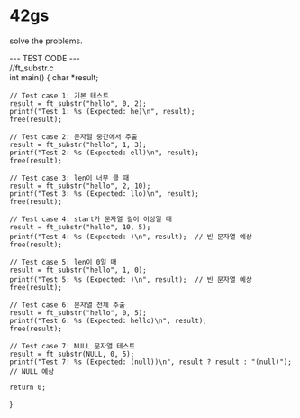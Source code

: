# 42gs
solve the problems.

--- TEST CODE ---<br>
//ft_substr.c<br>
int main() {
    char *result;

    // Test case 1: 기본 테스트
    result = ft_substr("hello", 0, 2);
    printf("Test 1: %s (Expected: he)\n", result);
    free(result);

    // Test case 2: 문자열 중간에서 추출
    result = ft_substr("hello", 1, 3);
    printf("Test 2: %s (Expected: ell)\n", result);
    free(result);

    // Test case 3: len이 너무 클 때
    result = ft_substr("hello", 2, 10);
    printf("Test 3: %s (Expected: llo)\n", result);
    free(result);

    // Test case 4: start가 문자열 길이 이상일 때
    result = ft_substr("hello", 10, 5);
    printf("Test 4: %s (Expected: )\n", result);  // 빈 문자열 예상
    free(result);

    // Test case 5: len이 0일 때
    result = ft_substr("hello", 1, 0);
    printf("Test 5: %s (Expected: )\n", result);  // 빈 문자열 예상
    free(result);

    // Test case 6: 문자열 전체 추출
    result = ft_substr("hello", 0, 5);
    printf("Test 6: %s (Expected: hello)\n", result);
    free(result);

    // Test case 7: NULL 문자열 테스트
    result = ft_substr(NULL, 0, 5);
    printf("Test 7: %s (Expected: (null))\n", result ? result : "(null)");  // NULL 예상

    return 0;
}

